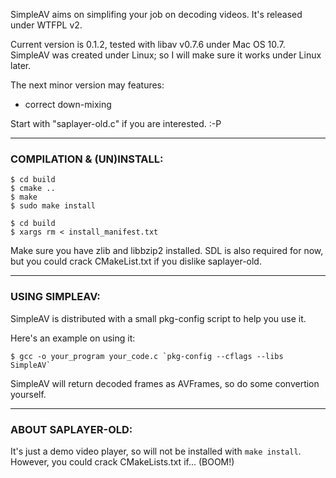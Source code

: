 SimpleAV aims on simplifing your job on decoding videos.
It's released under WTFPL v2.

Current version is 0.1.2, tested with libav v0.7.6 under Mac OS 10.7.
SimpleAV was created under Linux; so I will make sure it works under Linux later.

The next minor version may features:

- correct down-mixing

Start with "saplayer-old.c" if you are interested. :-P

--------------------------------------------------------------------------------
### COMPILATION & (UN)INSTALL:

    $ cd build
    $ cmake ..
    $ make
    $ sudo make install

    $ cd build
    $ xargs rm < install_manifest.txt

Make sure you have zlib and libbzip2 installed.
SDL is also required for now, but you could crack CMakeList.txt if you dislike saplayer-old.

--------------------------------------------------------------------------------
### USING SIMPLEAV:

SimpleAV is distributed with a small pkg-config script to help you use it.

Here's an example on using it:

    $ gcc -o your_program your_code.c `pkg-config --cflags --libs SimpleAV`

SimpleAV will return decoded frames as AVFrames, so do some convertion yourself.

--------------------------------------------------------------------------------
### ABOUT SAPLAYER-OLD:

It's just a demo video player, so will not be installed with `make install`.
However, you could crack CMakeLists.txt if... (BOOM!)


